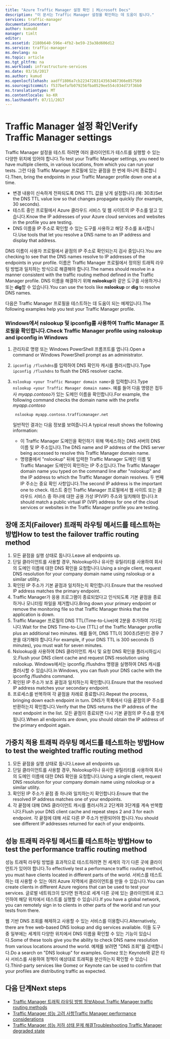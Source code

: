 ```yaml
---
title: "Azure Traffic Manager 설정 확인 | Microsoft Docs"
description: "이 문서는 Traffic Manager 설정을 확인하는 데 도움이 됩니다."
services: traffic-manager
documentationcenter: 
author: kumudd
manager: timlt
editor: 
ms.assetid: 2180b640-596e-4fb2-be59-23a38d606d12
ms.service: traffic-manager
ms.devlang: na
ms.topic: article
ms.tgt_pltfrm: na
ms.workload: infrastructure-services
ms.date: 03/16/2017
ms.author: kumud
ms.openlocfilehash: aadff1806a7cb22347283143563467366e857569
ms.sourcegitcommit: f537befafb079256fba0529ee554c034d73f36b0
ms.translationtype: MT
ms.contentlocale: ko-KR
ms.lasthandoff: 07/11/2017
---
```

# <a name="verify-traffic-manager-settings"></a><span data-ttu-id="b2949-103">Traffic Manager 설정 확인</span><span class="sxs-lookup"><span data-stu-id="b2949-103">Verify Traffic Manager settings</span></span>

<span data-ttu-id="b2949-104">Traffic Manager 설정을 테스트 하려면 여러 클라이언트가 테스트를 실행할 수 있는 다양한 위치에 있어야 합니다.</span><span class="sxs-lookup"><span data-stu-id="b2949-104">To test your Traffic Manager settings, you need to have multiple clients, in various locations, from which you can run your tests.</span></span> <span data-ttu-id="b2949-105">그런 다음 Traffic Manager 프로필에 있는 끝점을 한 번에 하나씩 종료합니다.</span><span class="sxs-lookup"><span data-stu-id="b2949-105">Then, bring the endpoints in your Traffic Manager profile down one at a time.</span></span>

* <span data-ttu-id="b2949-106">변경 내용이 신속하게 전파되도록 DNS TTL 값을 낮게 설정합니다.(예: 30초)</span><span class="sxs-lookup"><span data-stu-id="b2949-106">Set the DNS TTL value low so that changes propagate quickly (for example, 30 seconds).</span></span>
* <span data-ttu-id="b2949-107">테스트 중인 프로필에서 Azure 클라우드 서비스 및 웹 사이트의 IP 주소를 알고 있습니다.</span><span class="sxs-lookup"><span data-stu-id="b2949-107">Know the IP addresses of your Azure cloud services and websites in the profile you are testing.</span></span>
* <span data-ttu-id="b2949-108">DNS 이름을 IP 주소로 확인할 수 있는 도구를 사용하고 해당 주소를 표시합니다.</span><span class="sxs-lookup"><span data-stu-id="b2949-108">Use tools that let you resolve a DNS name to an IP address and display that address.</span></span>

<span data-ttu-id="b2949-109">DNS 이름이 사용자 프로필에서 끝점의 IP 주소로 확인되는지 검사 중입니다.</span><span class="sxs-lookup"><span data-stu-id="b2949-109">You are checking to see that the DNS names resolve to IP addresses of the endpoints in your profile.</span></span> <span data-ttu-id="b2949-110">이름은 Traffic Manager 프로필에서 정의된 트래픽 라우팅 방법과 일치하는 방식으로 해결해야 합니다.</span><span class="sxs-lookup"><span data-stu-id="b2949-110">The names should resolve in a manner consistent with the traffic routing method defined in the Traffic Manager profile.</span></span> <span data-ttu-id="b2949-111">DNS 이름을 해결하기 위해 **nslookup**와 같은 도구를 사용하거나 또는 **dig**할 수 있습니다.</span><span class="sxs-lookup"><span data-stu-id="b2949-111">You can use the tools like **nslookup** or **dig** to resolve DNS names.</span></span>

<span data-ttu-id="b2949-112">다음은 Traffic Manager 프로필을 테스트하는 데 도움이 되는 예제입니다.</span><span class="sxs-lookup"><span data-stu-id="b2949-112">The following examples help you test your Traffic Manager profile.</span></span>

### <a name="check-traffic-manager-profile-using-nslookup-and-ipconfig-in-windows"></a><span data-ttu-id="b2949-113">Windows에서 nslookup 및 ipconfig를 사용하여 Traffic Manager 프로필을 확인합니다.</span><span class="sxs-lookup"><span data-stu-id="b2949-113">Check Traffic Manager profile using nslookup and ipconfig in Windows</span></span>

1. <span data-ttu-id="b2949-114">관리자로 명령 또는 Windows PowerShell 프롬프트를 엽니다.</span><span class="sxs-lookup"><span data-stu-id="b2949-114">Open a command or Windows PowerShell prompt as an administrator.</span></span>
2. <span data-ttu-id="b2949-115">`ipconfig /flushdns`를 입력하여 DNS 확인자 캐시를 플러시합니다.</span><span class="sxs-lookup"><span data-stu-id="b2949-115">Type `ipconfig /flushdns` to flush the DNS resolver cache.</span></span>
3. <span data-ttu-id="b2949-116">`nslookup <your Traffic Manager domain name>`을 입력합니다.</span><span class="sxs-lookup"><span data-stu-id="b2949-116">Type `nslookup <your Traffic Manager domain name>`.</span></span> <span data-ttu-id="b2949-117">예를 들어 다음 명령은 접두사 *myapp.contoso*가 있는 도메인 이름을 확인합니다.</span><span class="sxs-lookup"><span data-stu-id="b2949-117">For example, the following command checks the domain name with the prefix *myapp.contoso*</span></span>

        nslookup myapp.contoso.trafficmanager.net

    <span data-ttu-id="b2949-118">일반적인 결과는 다음 정보를 보여줍니다.</span><span class="sxs-lookup"><span data-stu-id="b2949-118">A typical result shows the following information:</span></span>

    + <span data-ttu-id="b2949-119">이 Traffic Manager 도메인을 확인하기 위해 액세스하는 DNS 서버의 DNS 이름 및 IP 주소입니다.</span><span class="sxs-lookup"><span data-stu-id="b2949-119">The DNS name and IP address of the DNS server being accessed to resolve this Traffic Manager domain name.</span></span>
    + <span data-ttu-id="b2949-120">명령줄에서 "nslookup" 뒤에 입력한 Traffic Manager 도메인 이름 및 Traffic Manager 도메인이 확인하는 IP 주소입니다.</span><span class="sxs-lookup"><span data-stu-id="b2949-120">The Traffic Manager domain name you typed on the command line after "nslookup" and the IP address to which the Traffic Manager domain resolves.</span></span> <span data-ttu-id="b2949-121">두 번째 IP 주소는 중요 확인 사항입니다.</span><span class="sxs-lookup"><span data-stu-id="b2949-121">The second IP address is the important one to check.</span></span> <span data-ttu-id="b2949-122">테스트 중인 Traffic Manager 프로필에서 웹 사이트 또는 클라우드 서비스 중 하나에 대한 공용 가상 IP(VIP) 주소와 일치해야 합니다.</span><span class="sxs-lookup"><span data-stu-id="b2949-122">It should match a public virtual IP (VIP) address for one of the cloud services or websites in the Traffic Manager profile you are testing.</span></span>

## <a name="how-to-test-the-failover-traffic-routing-method"></a><span data-ttu-id="b2949-123">장애 조치(Failover) 트래픽 라우팅 메서드를 테스트하는 방법</span><span class="sxs-lookup"><span data-stu-id="b2949-123">How to test the failover traffic routing method</span></span>

1. <span data-ttu-id="b2949-124">모든 끝점을 실행 상태로 둡니다.</span><span class="sxs-lookup"><span data-stu-id="b2949-124">Leave all endpoints up.</span></span>
2. <span data-ttu-id="b2949-125">단일 클라이언트를 사용할 경우, Nslookup이나 유사한 유틸리티를 사용하여 회사의 도메인 이름에 대한 DNS 확인을 요청합니다.</span><span class="sxs-lookup"><span data-stu-id="b2949-125">Using a single client, request DNS resolution for your company domain name using nslookup or a similar utility.</span></span>
3. <span data-ttu-id="b2949-126">확인된 IP 주소가 기본 끝점과 일치하는지 확인합니다.</span><span class="sxs-lookup"><span data-stu-id="b2949-126">Ensure that the resolved IP address matches the primary endpoint.</span></span>
4. <span data-ttu-id="b2949-127">Traffic Manager가 응용 프로그램이 종료되었다고 인식되도록 기본 끝점을 종료하거나 모니터링 파일을 제거합니다.</span><span class="sxs-lookup"><span data-stu-id="b2949-127">Bring down your primary endpoint or remove the monitoring file so that Traffic Manager thinks that the application is down.</span></span>
5. <span data-ttu-id="b2949-128">Traffic Manager 프로필의 DNS TTL(Time-to-Live)에 2분을 추가하여 기다립니다.</span><span class="sxs-lookup"><span data-stu-id="b2949-128">Wait for the DNS Time-to-Live (TTL) of the Traffic Manager profile plus an additional two minutes.</span></span> <span data-ttu-id="b2949-129">예를 들어, DNS TTL이 300초(5분)인 경우 7분을 대기해야 합니다.</span><span class="sxs-lookup"><span data-stu-id="b2949-129">For example, if your DNS TTL is 300 seconds (5 minutes), you must wait for seven minutes.</span></span>
6. <span data-ttu-id="b2949-130">Nslookup을 사용하여 DNS 클라이언트 캐시 및 요청 DNS 확인을 플러시하십시오.</span><span class="sxs-lookup"><span data-stu-id="b2949-130">Flush your DNS client cache and request DNS resolution using nslookup.</span></span> <span data-ttu-id="b2949-131">Windows에서는 ipconfig /flushdns 명령을 실행하여 DNS 캐시를 플러시할 수 있습니다.</span><span class="sxs-lookup"><span data-stu-id="b2949-131">In Windows, you can flush your DNS cache with the ipconfig /flushdns command.</span></span>
7. <span data-ttu-id="b2949-132">확인된 IP 주소가 보조 끝점과 일치하는지 확인합니다.</span><span class="sxs-lookup"><span data-stu-id="b2949-132">Ensure that the resolved IP address matches your secondary endpoint.</span></span>
8. <span data-ttu-id="b2949-133">프로세스를 반복하여 각 끝점을 차례로 종료합니다.</span><span class="sxs-lookup"><span data-stu-id="b2949-133">Repeat the process, bringing down each endpoint in turn.</span></span> <span data-ttu-id="b2949-134">DNS가 목록에서 다음 끝점의 IP 주소를 반환하는지 확인합니다.</span><span class="sxs-lookup"><span data-stu-id="b2949-134">Verify that the DNS returns the IP address of the next endpoint in the list.</span></span> <span data-ttu-id="b2949-135">모든 끝점이 종료되면 다시 기본 끝점의 IP 주소를 얻게 됩니다.</span><span class="sxs-lookup"><span data-stu-id="b2949-135">When all endpoints are down, you should obtain the IP address of the primary endpoint again.</span></span>

## <a name="how-to-test-the-weighted-traffic-routing-method"></a><span data-ttu-id="b2949-136">가중치 적용 트래픽 라우팅 메서드를 테스트하는 방법</span><span class="sxs-lookup"><span data-stu-id="b2949-136">How to test the weighted traffic routing method</span></span>

1. <span data-ttu-id="b2949-137">모든 끝점을 실행 상태로 둡니다.</span><span class="sxs-lookup"><span data-stu-id="b2949-137">Leave all endpoints up.</span></span>
2. <span data-ttu-id="b2949-138">단일 클라이언트를 사용할 경우, Nslookup이나 유사한 유틸리티를 사용하여 회사의 도메인 이름에 대한 DNS 확인을 요청합니다.</span><span class="sxs-lookup"><span data-stu-id="b2949-138">Using a single client, request DNS resolution for your company domain name using nslookup or a similar utility.</span></span>
3. <span data-ttu-id="b2949-139">확인된 IP 주소가 끝점 중 하나와 일치하는지 확인합니다.</span><span class="sxs-lookup"><span data-stu-id="b2949-139">Ensure that the resolved IP address matches one of your endpoints.</span></span>
4. <span data-ttu-id="b2949-140">각 끝점에 대해 DNS 클라이언트 캐시를 플러시하고 2단계와 3단계를 계속 반복합니다.</span><span class="sxs-lookup"><span data-stu-id="b2949-140">Flush your DNS client cache and repeat steps 2 and 3 for each endpoint.</span></span> <span data-ttu-id="b2949-141">각 끝점에 대해 서로 다른 IP 주소가 반환되어야 합니다.</span><span class="sxs-lookup"><span data-stu-id="b2949-141">You should see different IP addresses returned for each of your endpoints.</span></span>

## <a name="how-to-test-the-performance-traffic-routing-method"></a><span data-ttu-id="b2949-142">성능 트래픽 라우팅 메서드를 테스트하는 방법</span><span class="sxs-lookup"><span data-stu-id="b2949-142">How to test the performance traffic routing method</span></span>

<span data-ttu-id="b2949-143">성능 트래픽 라우팅 방법을 효과적으로 테스트하려면 전 세계의 각기 다른 곳에 클라이언트가 있어야 합니다.</span><span class="sxs-lookup"><span data-stu-id="b2949-143">To effectively test a performance traffic routing method, you must have clients located in different parts of the world.</span></span> <span data-ttu-id="b2949-144">서비스를 테스트하는 데 사용할 수 있는 여러 Azure 지역에서 클라이언트를 만들 수 있습니다.</span><span class="sxs-lookup"><span data-stu-id="b2949-144">You can create clients in different Azure regions that can be used to test your services.</span></span> <span data-ttu-id="b2949-145">글로벌 네트워크이 있다면 원격으로 세계 다른 곳에 있는 클라이언트에 로그인하여 해당 위치에서 테스트를 실행할 수 있습니다.</span><span class="sxs-lookup"><span data-stu-id="b2949-145">If you have a global network, you can remotely sign in to clients in other parts of the world and run your tests from there.</span></span>

<span data-ttu-id="b2949-146">웹 기반 DNS 조회를 해제하고 사용할 수 있는 서비스를 이용합니다.</span><span class="sxs-lookup"><span data-stu-id="b2949-146">Alternatively, there are free web-based DNS lookup and dig services available.</span></span> <span data-ttu-id="b2949-147">이들 도구 중 일부에는 세계의 다양한 위치에서 DNS 이름을 확인할 수 있는 기능이 있습니다.</span><span class="sxs-lookup"><span data-stu-id="b2949-147">Some of these tools give you the ability to check DNS name resolution from various locations around the world.</span></span> <span data-ttu-id="b2949-148">예제를 보려면 "DNS 조회"를 검색합니다.</span><span class="sxs-lookup"><span data-stu-id="b2949-148">Do a search on "DNS lookup" for examples.</span></span> <span data-ttu-id="b2949-149">Gomez 또는 Keynote와 같은 타사 서비스를 사용하여 정책이 예상대로 트래픽을 분산하는지 확인할 수 있습니다.</span><span class="sxs-lookup"><span data-stu-id="b2949-149">Third-party services like Gomez or Keynote can be used to confirm that your profiles are distributing traffic as expected.</span></span>

## <a name="next-steps"></a><span data-ttu-id="b2949-150">다음 단계</span><span class="sxs-lookup"><span data-stu-id="b2949-150">Next steps</span></span>

* [<span data-ttu-id="b2949-151">Traffic Manager 트래픽 라우팅 방법 정보</span><span class="sxs-lookup"><span data-stu-id="b2949-151">About Traffic Manager traffic routing methods</span></span>](traffic-manager-routing-methods.md)
* [<span data-ttu-id="b2949-152">Traffic Manager 성능 고려 사항</span><span class="sxs-lookup"><span data-stu-id="b2949-152">Traffic Manager performance considerations</span></span>](traffic-manager-performance-considerations.md)
* [<span data-ttu-id="b2949-153">Traffic Manager 성능 저하 상태 문제 해결</span><span class="sxs-lookup"><span data-stu-id="b2949-153">Troubleshooting Traffic Manager degraded state</span></span>](traffic-manager-troubleshooting-degraded.md)
